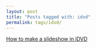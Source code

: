 ```yaml
---
layout: post
title: "Posts tagged with: idvd"
permalink: tags/idvd/
---
```

[How to make a slideshow in iDVD](/2011/08/how-to-make-slideshow-in-idvd)
